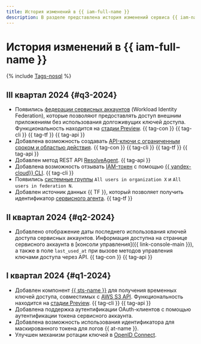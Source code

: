 ```yaml
---
title: История изменений в {{ iam-full-name }}
description: В разделе представлена история изменений сервиса {{ iam-name }}.
---
```


# История изменений в {{ iam-full-name }}

{% include [Tags-nosql](../_includes/release-notes-tags-nosql.md) %}

## III квартал 2024 {#q3-2024}

* Появились [федерации сервисных аккаунтов](./concepts/workload-identity.md) (Workload Identity Federation), которые позволяют предоставлять доступ внешним приложениям без использования долгоживущих ключей доступа. Функциональность находится на [стадии Preview](../overview/concepts/launch-stages.md). {{ tag-con }} {{ tag-cli }} {{ tag-tf }} {{ tag-api }}
* Добавлена возможность создавать [API-ключи с ограниченным сроком и областью действия](./concepts/authorization/api-key.md#scoped-api-keys). {{ tag-con }} {{ tag-cli }} {{ tag-tf }} {{ tag-api }}
* Добавлен метод REST API [ResolveAgent](./api-ref/ServiceControl/resolveAgent.md). {{ tag-api }}
* Добавлена возможность отзывать [IAM-токен](./concepts/authorization/iam-token.md) с помощью [{{ yandex-cloud}} CLI](../cli/cli-ref/managed-services/iam/revoke-token.md). {{ tag-cli }}
* Появились [системные группы](./concepts/access-control/system-group.md) `All users in organization X` и `All users in federation N`.
* Добавлен источник данных {{ TF }}, который позволяет получить идентификатор [сервисного агента](./concepts/service-control.md#service-agent). {{ tag-tf }}

## II квартал 2024 {#q2-2024}

* Добавлено отображение даты последнего использования ключей доступа сервисных аккаунтов. Информация доступна на странице сервисного аккаунта в [консоли управления]({{ link-console-main }}), а также в поле `last_used_at` при вызове методов управления ключами доступа через API. {{ tag-con }} {{ tag-api }}

## I квартал 2024 {#q1-2024}

* Добавлен компонент [{{ sts-name }}](./concepts/authorization/sts.md) для получения временных ключей доступа, совместимых с [AWS S3 API](../storage/s3/index.md). Функциональность находится на [стадии Preview](../overview/concepts/launch-stages.md). {{ tag-cli }} {{ tag-api }}
* Добавлена поддержка аутентификации OAuth-клиентов с помощью аутентификации токена сервисного аккаунта.
* Добавлена возможность использования идентификатора для маскированного токена для логов {{ at-name }}.
* Улучшен механизм ротации ключей в [OpenID Connect](https://openid.net/).
